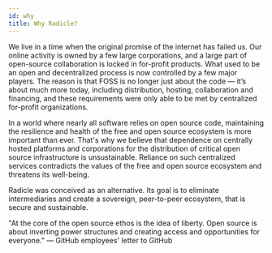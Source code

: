 ```yaml
---
id: why
title: Why Radicle?
---
```


We live in a time when the original promise of the internet has failed us. Our online activity is owned by a few large corporations, and a large part of open-source collaboration is locked in for-profit products. What used to be an open and decentralized process is now controlled by a few major players. The reason is that FOSS is no longer just about the code — it’s about much more today, including distribution, hosting, collaboration and financing, and these requirements were only able to be met by centralized for-profit organizations.

In a world where nearly all software relies on open source code, maintaining the resilience and health of the free and open source ecosystem is more important than ever. That's why we believe that dependence on centrally hosted platforms and corporations for the distribution of critical open source infrastructure is unsustainable. Reliance on such centralized services contradicts the values of the free and open source ecosystem and threatens its well-being.

Radicle was conceived as an alternative. Its goal is to eliminate intermediaries and create a sovereign, peer-to-peer ecosystem, that is secure and sustainable.

"At the core of the open source ethos is the idea of liberty. Open source is about inverting power structures and creating access and opportunities for everyone." — GitHub employees' letter to GitHub
